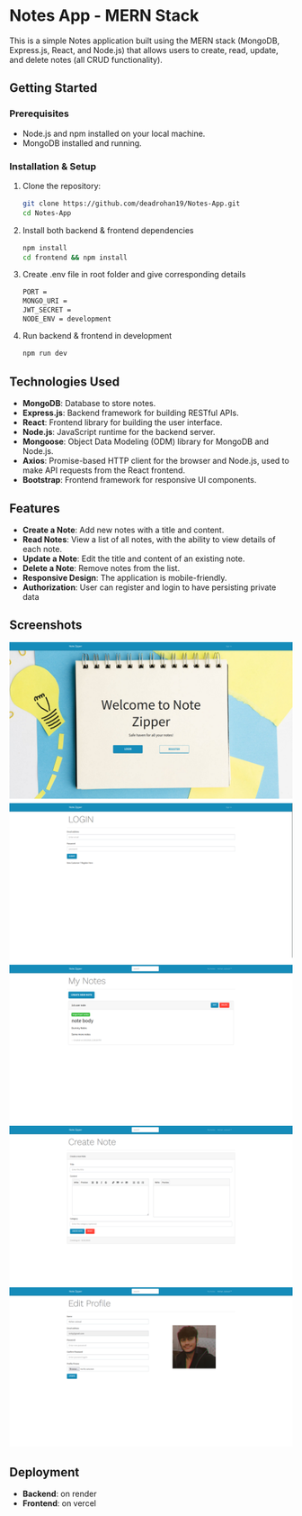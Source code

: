 # Notes App - MERN Stack

This is a simple Notes application built using the MERN stack (MongoDB, Express.js, React, and Node.js) that allows users to create, read, update, and delete notes (all CRUD functionality).

## Getting Started

### Prerequisites

- Node.js and npm installed on your local machine.
- MongoDB installed and running.

### Installation & Setup

1. Clone the repository:

   ```bash
   git clone https://github.com/deadrohan19/Notes-App.git
   cd Notes-App
   ```

2. Install both backend & frontend dependencies

   ```bash
   npm install
   cd frontend && npm install
   ```

3. Create .env file in root folder and give corresponding details
   ```
   PORT =
   MONGO_URI =
   JWT_SECRET =
   NODE_ENV = development
   ```
4. Run backend & frontend in development
   ```bash
   npm run dev
   ```

## Technologies Used

- **MongoDB**: Database to store notes.
- **Express.js**: Backend framework for building RESTful APIs.
- **React**: Frontend library for building the user interface.
- **Node.js**: JavaScript runtime for the backend server.
- **Mongoose**: Object Data Modeling (ODM) library for MongoDB and Node.js.
- **Axios**: Promise-based HTTP client for the browser and Node.js, used to make API requests from the React frontend.
- **Bootstrap**: Frontend framework for responsive UI components.

## Features

- **Create a Note**: Add new notes with a title and content.
- **Read Notes**: View a list of all notes, with the ability to view details of each note.
- **Update a Note**: Edit the title and content of an existing note.
- **Delete a Note**: Remove notes from the list.
- **Responsive Design**: The application is mobile-friendly.
- **Authorization**: User can register and login to have persisting private data

## Screenshots

![Landing Page](images/landingPage.png "landing page")
![Login Page](images/loginScreen.png "Login page")
![My Notes](images/myNotes.png "My Notes")
![Create Note](images/createNote.png "Create Note")
![Edit Profile](images/editProfile.png "Edit Profile")

## Deployment

- **Backend**: on render
- **Frontend**: on vercel

